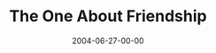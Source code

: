 ---
layout: message
category: message
series: "The One About Coffee"
title: "The One About Friendship"
date: 2004-06-27-00-00
message_id: 165
audio: "http://s3.amazonaws.com/crossroads-media/media/legacy/mp3/TOAC_04_06-27-04_The_One_About_friendship.mp3"
audio-duration: "40:37"
explicit: "N"
---